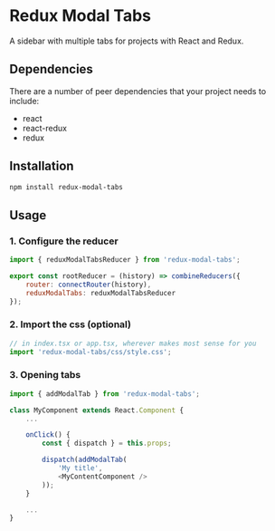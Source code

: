 # Redux Modal Tabs

A sidebar with multiple tabs for projects with React and Redux.

## Dependencies

There are a number of peer dependencies that your project needs to
include:
* react
* react-redux
* redux

## Installation

```bash
npm install redux-modal-tabs
```

## Usage

### 1. Configure the reducer
```js
import { reduxModalTabsReducer } from 'redux-modal-tabs';

export const rootReducer = (history) => combineReducers({
    router: connectRouter(history),
	reduxModalTabs: reduxModalTabsReducer
});

```

### 2. Import the css (optional)
```js
// in index.tsx or app.tsx, wherever makes most sense for you
import 'redux-modal-tabs/css/style.css';
```

### 3. Opening tabs
```js
import { addModalTab } from 'redux-modal-tabs';

class MyComponent extends React.Component {
    ...

    onClick() {
        const { dispatch } = this.props;

        dispatch(addModalTab(
            'My title',
            <MyContentComponent />
        ));
    }

    ...
}
```
